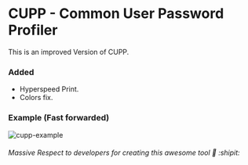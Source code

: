 # CUPP - Common User Password Profiler
This is an improved Version of CUPP.
### Added 
- Hyperspeed Print.
- Colors fix.
### Example (Fast forwarded)
![cupp-example](https://github.com/lynxmk/cupp/blob/master/cupp-example.gif)

###### Massive Respect to developers for creating this awesome tool :100: :shipit:

